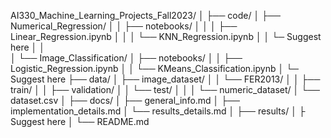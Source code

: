 AI330_Machine_Learning_Projects_Fall2023/
│
├── code/
│   ├── Numerical_Regression/
│   │   ├── notebooks/
│   │   │   ├── Linear_Regression.ipynb
│   │   │   └── KNN_Regression.ipynb
│   │   └─ Suggest here
│   │   
│   └── Image_Classification/
│       ├── notebooks/
│       │   ├── Logistic_Regression.ipynb
│       │   └── KMeans_Classification.ipynb
│       └─ Suggest here
├── data/
│   ├── image_dataset/
│   │   └── FER2013/
│   │       ├── train/
│   │       ├── validation/
│   │       └── test/
│   │
│   └── numeric_dataset/
│       └── dataset.csv
│
├── docs/
│   ├── general_info.md
│   ├── implementation_details.md
│   └── results_details.md
│
├── results/
│   ├ Suggest here
│
└── README.md
